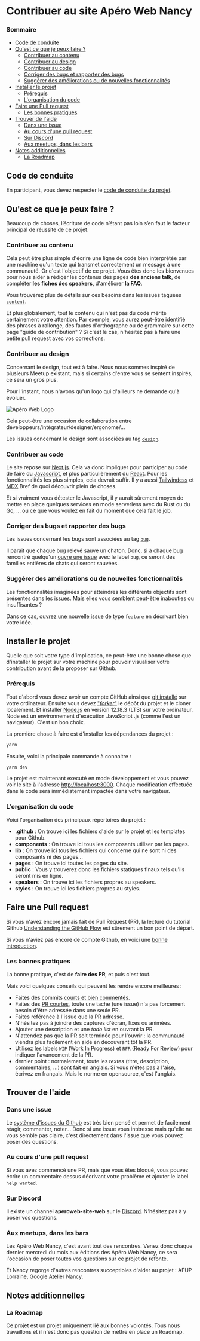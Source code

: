 # Contribuer au site Apéro Web Nancy

### Sommaire

<!-- prettier-ignore-start -->
<!-- START doctoc generated TOC please keep comment here to allow auto update -->
<!-- DON'T EDIT THIS SECTION, INSTEAD RE-RUN doctoc TO UPDATE -->


- [Code de conduite](#code-de-conduite)
- [Qu'est ce que je peux faire ?](#quest-ce-que-je-peux-faire-)
  - [Contribuer au contenu](#contribuer-au-contenu)
  - [Contribuer au design](#contribuer-au-design)
  - [Contribuer au code](#contribuer-au-code)
  - [Corriger des bugs et rapporter des bugs](#corriger-des-bugs-et-rapporter-des-bugs)
  - [Suggérer des améliorations ou de nouvelles fonctionnalités](#sugg%C3%A9rer-des-am%C3%A9liorations-ou-de-nouvelles-fonctionnalit%C3%A9s)
- [Installer le projet](#installer-le-projet)
  - [Prérequis](#pr%C3%A9requis)
  - [L'organisation du code](#lorganisation-du-code)
- [Faire une Pull request](#faire-une-pull-request)
  - [Les bonnes pratiques](#les-bonnes-pratiques)
- [Trouver de l'aide](#trouver-de-laide)
  - [Dans une issue](#dans-une-issue)
  - [Au cours d'une pull request](#au-cours-dune-pull-request)
  - [Sur Discord](#sur-discord)
  - [Aux meetups, dans les bars](#aux-meetups-dans-les-bars)
- [Notes additionnelles](#notes-additionnelles)
  - [La Roadmap](#la-roadmap)

<!-- END doctoc generated TOC please keep comment here to allow auto update -->
<!-- prettier-ignore-end -->

## Code de conduite

En participant, vous devez respecter le [code de conduite du projet](CODE_OF_CONDUCT.md).

## Qu'est ce que je peux faire ?

Beaucoup de choses, l’écriture de code n’étant pas loin s’en faut le facteur principal de réussite de ce projet.

### Contribuer au contenu

Cela peut être plus simple d'écrire une ligne de code bien interprétée par une machine qu'un texte qui transmet correctement un message à une communauté. Or c'est l'objectif de ce projet. Vous êtes donc les bienvenues pour nous aider à rédiger les contenus des pages **des anciens talk**, de compléter **les fiches des speakers**, d'améliorer **la FAQ**.

Vous trouverez plus de détails sur ces besoins dans les issues taguées [`content`](https://github.com/aperowebnancy/aperowebnancy-website/labels/content).

Et plus globalement, tout le contenu qui n'est pas du code mérite certainement votre attention. Par exemple, vous aurez peut-être identifié des phrases à rallonge, des fautes d'orthographe ou de grammaire sur cette page "guide de contribution" ? Si c'est le cas, n'hésitez pas à faire une petite pull request avec vos corrections.

### Contribuer au design

Concernant le design, tout est à faire. Nous nous sommes inspiré de plusieurs Meetup existant, mais si certains d'entre vous se sentent inspirés, ce sera un gros plus.

Pour l'instant, nous n'avons qu'un logo qui d'ailleurs ne demande qu'à évoluer.

![Apéro Web Logo](logo.png)

Cela peut-être une occasion de collaboration entre développeurs/intégrateur/designer/ergonome/...

Les issues concernant le design sont associées au tag [`design`](https://github.com/aperowebnancy/aperowebnancy-website/labels/design).

### Contribuer au code

Le site repose sur [Next.js](https://nextjs.org/). Cela va donc impliquer pour participer au code de faire du [Javascript](https://developer.mozilla.org/fr/docs/Web/JavaScript), et plus particulièrement du [React](https://reactjs.org/). Pour les fonctionnalités les plus simples, cela devrait suffir. Il y a aussi [Tailwindcss](https://tailwindcss.com/) et [MDX](https://mdxjs.com/) Bref de quoi découvrir plein de choses.

Et si vraiment vous détester le Javascript, il y aurait sûrement moyen de mettre en place quelques services en mode serverless avec du Rust ou du Go, ... ou ce que vous voulez en fait du moment que cela fait le job.

### Corriger des bugs et rapporter des bugs

Les issues concernant les bugs sont associées au tag [`bug`](https://github.com/aperowebnancy/aperowebnancy-website/labels/bug).

Il parait que chaque bug relevé sauve un chaton. Donc, si à chaque bug rencontré quelqu'un [ouvre une issue](https://github.com/aperowebnancy/aperowebnancy-website/issues/new?assignees=&labels=&template=bug_report.md&title=) avec le label `bug`, ce seront des familles entières de chats qui seront sauvées.

### Suggérer des améliorations ou de nouvelles fonctionnalités

Les fonctionnalités imaginées pour atteindres les différents objectifs sont présentes dans les [issues](https://github.com/aperowebnancy/aperowebnancy-website/issues). Mais elles vous semblent peut-être inabouties ou insuffisantes ?

Dans ce cas, [ouvrez une nouvelle issue](https://github.com/aperowebnancy/aperowebnancy-website/issues/new?assignees=&labels=&template=feature_request.md&title=) de type `feature` en décrivant bien votre idée.

## Installer le projet

Quelle que soit votre type d'implication, ce peut-être une bonne chose que d'installer le projet sur votre machine pour pouvoir visualiser votre contribution avant de la proposer sur Github.

### Prérequis

Tout d'abord vous devez avoir un compte GitHub ainsi que [git installé](https://docs.github.com/en/github/getting-started-with-github/set-up-git) sur votre ordinateur.
Ensuite vous devez ["_forker_"](https://guides.github.com/activities/forking/) le dépôt du projet et le cloner localement.
Et installer [Node.js](https://nodejs.org/en/download/) en version 12.18.3 (LTS) sur votre ordinateur. Node est un environnement d'exécution JavaScript .js (comme l'est un navigateur). C'est un bon choix.

La première chose à faire est d'installer les dépendances du projet :

```bash
yarn
```

Ensuite, voici la principale commande à connaitre :

```bash
yarn dev
```

Le projet est maintenant executé en mode développement et vous pouvez voir le site à l'adresse [http://localhost:3000](http://localhost:3000). Chaque modification effectuée dans le code sera immédiatement impactée dans votre navigateur.

### L'organisation du code

Voici l'organisation des principaux répertoires du projet :

-   **.github** : On trouve ici les fichiers d'aide sur le projet et les templates pour Github.
-   **components** : On trouve ici tous les composants utiliser par les pages.
-   **lib** : On trouve ici tous les fichiers qui concerne qui ne sont ni des composants ni des pages...
-   **pages** : On trouve ici toutes les pages du site.
-   **public** : Vous y trouverez donc les fichiers statiques finaux tels qu'ils seront mis en ligne.
-   **speakers** : On trouve ici les fichiers propres au speakers.
-   **styles** : On trouve ici les fichiers propres au styles.

## Faire une Pull request

Si vous n'avez encore jamais fait de Pull Request (PR), la lecture du tutorial Github [Understanding the GitHub Flow](https://guides.github.com/introduction/flow/) est sûrement un bon point de départ.

Si vous n'aviez pas encore de compte Github, en voici une [bonne introduction](https://flaviocopes.com/github-guide/).

### Les bonnes pratiques

La bonne pratique, c'est de **faire des PR**, et puis c'est tout.

Mais voici quelques conseils qui peuvent les rendre encore meilleures :

-   Faites des commits [courts et bien commentés](http://tbaggery.com/2008/04/19/a-note-about-git-commit-messages.html).
-   Faites des [PR courtes](https://dev.to/bosepchuk/optimal-pull-request-size-600), toute une tache (une issue) n'a pas forcement besoin d'être adressée dans une seule PR.
-   Faites référence à l'issue que la PR adresse.
-   N'hésitez pas à joindre des captures d'écran, fixes ou animées.
-   Ajouter une description et une _todo list_ en ouvrant la PR.
-   N'attendez pas que la PR soit terminée pour l'ouvrir : la communauté viendra plus facilement en aide en découvrant tôt la PR.
-   Utilisez les labels `WIP` (Work In Progress) et `RFR` (Ready For Review) pour indiquer l'avancement de la PR.
-   dernier point : normalement, toute les _textes_ (titre, description, commentaires, ...) sont fait en anglais. Si vous n'êtes pas à l'aise, écrivez en français. Mais le norme en opensource, c'est l'anglais.

## Trouver de l'aide

### Dans une issue

Le [système d'issues du Github](https://guides.github.com/features/issues/) est très bien pensé et permet de facilement réagir, commenter, noter... Donc si une issue vous intéresse mais qu'elle ne vous semble pas claire, c'est directement dans l'issue que vous pouvez poser des questions.

### Au cours d'une pull request

Si vous avez commencé une PR, mais que vous êtes bloqué, vous pouvez écrire un commentaire dessus décrivant votre problème et ajouter le label `help wanted`.

### Sur Discord

Il existe un channel **aperoweb-site-web** sur le [Discord](https://discord.com/invite/Q8X8Bxq). N'hésitez pas à y poser vos questions.

### Aux meetups, dans les bars

Les Apéro Web Nancy, c'est avant tout des rencontres. Venez donc chaque dernier mercredi du mois aux éditions des Apéro Web Nancy, ce sera l'occasion de poser toutes vos questions sur ce projet de refonte.

Et Nancy regorge d'autres rencontres succeptibles d'aider au projet : AFUP Lorraine, Google Atelier Nancy.

## Notes additionnelles

### La Roadmap

Ce projet est un projet uniquement lié aux bonnes volontés. Tous nous travaillons et il n'est donc pas question de mettre en place un Roadmap.

